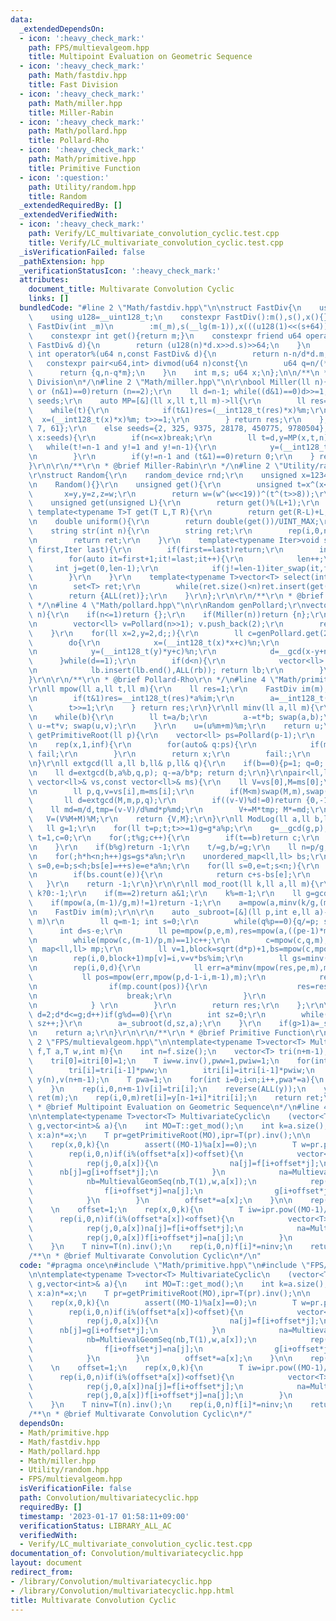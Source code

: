 ```yaml
---
data:
  _extendedDependsOn:
  - icon: ':heavy_check_mark:'
    path: FPS/multievalgeom.hpp
    title: Multipoint Evaluation on Geometric Sequence
  - icon: ':heavy_check_mark:'
    path: Math/fastdiv.hpp
    title: Fast Division
  - icon: ':heavy_check_mark:'
    path: Math/miller.hpp
    title: Miller-Rabin
  - icon: ':heavy_check_mark:'
    path: Math/pollard.hpp
    title: Pollard-Rho
  - icon: ':heavy_check_mark:'
    path: Math/primitive.hpp
    title: Primitive Function
  - icon: ':question:'
    path: Utility/random.hpp
    title: Random
  _extendedRequiredBy: []
  _extendedVerifiedWith:
  - icon: ':heavy_check_mark:'
    path: Verify/LC_multivariate_convolution_cyclic.test.cpp
    title: Verify/LC_multivariate_convolution_cyclic.test.cpp
  _isVerificationFailed: false
  _pathExtension: hpp
  _verificationStatusIcon: ':heavy_check_mark:'
  attributes:
    document_title: Multivarate Convolution Cyclic
    links: []
  bundledCode: "#line 2 \"Math/fastdiv.hpp\"\n\nstruct FastDiv{\n    using u64=uint64_t;\n\
    \    using u128=__uint128_t;\n    constexpr FastDiv():m(),s(),x(){}\n    constexpr\
    \ FastDiv(int _m)\n        :m(_m),s(__lg(m-1)),x(((u128(1)<<(s+64))+m-1)/m){}\n\
    \    constexpr int get(){return m;}\n    constexpr friend u64 operator/(u64 n,const\
    \ FastDiv& d){\n        return (u128(n)*d.x>>d.s)>>64;\n    }\n    constexpr friend\
    \ int operator%(u64 n,const FastDiv& d){\n        return n-n/d*d.m;\n    }\n \
    \   constexpr pair<u64,int> divmod(u64 n)const{\n        u64 q=n/(*this);\n  \
    \      return {q,n-q*m};\n    }\n    int m,s; u64 x;\n};\n\n/**\n * @brief Fast\
    \ Division\n*/\n#line 2 \"Math/miller.hpp\"\n\r\nbool Miller(ll n){\r\n    if(n<2\
    \ or (n&1)==0)return (n==2);\r\n    ll d=n-1; while((d&1)==0)d>>=1;\r\n    vector<ll>\
    \ seeds;\r\n    auto MP=[&](ll x,ll t,ll m)->ll{\r\n        ll res=1;\r\n    \
    \    while(t){\r\n            if(t&1)res=(__int128_t(res)*x)%m;\r\n          \
    \  x=(__int128_t(x)*x)%m; t>>=1;\r\n        } return res;\r\n    };\r\n    if(n<(1<<30))seeds={2,\
    \ 7, 61};\r\n    else seeds={2, 325, 9375, 28178, 450775, 9780504};\r\n    for(auto&\
    \ x:seeds){\r\n        if(n<=x)break;\r\n        ll t=d,y=MP(x,t,n);\r\n     \
    \   while(t!=n-1 and y!=1 and y!=n-1){\r\n            y=(__int128_t(y)*y)%n; t<<=1;\r\
    \n        }\r\n        if(y!=n-1 and (t&1)==0)return 0;\r\n    } return 1;\r\n\
    }\r\n\r\n/**\r\n * @brief Miller-Rabin\r\n */\n#line 2 \"Utility/random.hpp\"\n\
    \r\nstruct Random{\r\n    random_device rnd;\r\n    unsigned x=123456789,y=362436069,z=521288629,w=rnd();\r\
    \n    Random(){}\r\n    unsigned get(){\r\n        unsigned t=x^(x<<11);\r\n \
    \       x=y,y=z,z=w;\r\n        return w=(w^(w<<19))^(t^(t>>8));\r\n    }\r\n\
    \    unsigned get(unsigned L){\r\n        return get()%(L+1);\r\n    }\r\n   \
    \ template<typename T>T get(T L,T R){\r\n        return get(R-L)+L;\r\n    }\r\
    \n    double uniform(){\r\n        return double(get())/UINT_MAX;\r\n    }\r\n\
    \    string str(int n){\r\n        string ret;\r\n        rep(i,0,n)ret+=get('a','z');\r\
    \n        return ret;\r\n    }\r\n    template<typename Iter>void shuffle(Iter\
    \ first,Iter last){\r\n        if(first==last)return;\r\n        int len=1;\r\n\
    \        for(auto it=first+1;it!=last;it++){\r\n            len++;\r\n       \
    \     int j=get(0,len-1);\r\n            if(j!=len-1)iter_swap(it,first+j);\r\n\
    \        }\r\n    }\r\n    template<typename T>vector<T> select(int n,T L,T R){\r\
    \n        set<T> ret;\r\n        while(ret.size()<n)ret.insert(get(L,R));\r\n\
    \        return {ALL(ret)};\r\n    }\r\n};\r\n\r\n/**\r\n * @brief Random\r\n\
    \ */\n#line 4 \"Math/pollard.hpp\"\n\r\nRandom genPollard;\r\nvector<ll> Pollard(ll\
    \ n){\r\n    if(n<=1)return {};\r\n    if(Miller(n))return {n};\r\n    if((n&1)==0){\r\
    \n        vector<ll> v=Pollard(n>>1); v.push_back(2);\r\n        return v;\r\n\
    \    }\r\n    for(ll x=2,y=2,d;;){\r\n        ll c=genPollard.get(2LL,n-1);\r\n\
    \        do{\r\n            x=(__int128_t(x)*x+c)%n;\r\n            y=(__int128_t(y)*y+c)%n;\r\
    \n            y=(__int128_t(y)*y+c)%n;\r\n            d=__gcd(x-y+n,n);\r\n  \
    \      }while(d==1);\r\n        if(d<n){\r\n            vector<ll> lb=Pollard(d),rb=Pollard(n/d);\r\
    \n            lb.insert(lb.end(),ALL(rb)); return lb;\r\n        }\r\n    }\r\n\
    }\r\n\r\n/**\r\n * @brief Pollard-Rho\r\n */\n#line 4 \"Math/primitive.hpp\"\n\
    \r\nll mpow(ll a,ll t,ll m){\r\n    ll res=1;\r\n    FastDiv im(m);\r\n    while(t){\r\
    \n        if(t&1)res=__int128_t(res)*a%im;\r\n        a=__int128_t(a)*a%im;\r\n\
    \        t>>=1;\r\n    } return res;\r\n}\r\nll minv(ll a,ll m){\r\n    ll b=m,u=1,v=0;\r\
    \n    while(b){\r\n        ll t=a/b;\r\n        a-=t*b; swap(a,b);\r\n       \
    \ u-=t*v; swap(u,v);\r\n    }\r\n    u=(u%m+m)%m;\r\n    return u;\r\n}\r\nll\
    \ getPrimitiveRoot(ll p){\r\n    vector<ll> ps=Pollard(p-1);\r\n    sort(ALL(ps));\r\
    \n    rep(x,1,inf){\r\n        for(auto& q:ps){\r\n            if(mpow(x,(p-1)/q,p)==1)goto\
    \ fail;\r\n        }\r\n        return x;\r\n        fail:;\r\n    } assert(0);\r\
    \n}\r\nll extgcd(ll a,ll b,ll& p,ll& q){\r\n    if(b==0){p=1; q=0; return a;}\r\
    \n    ll d=extgcd(b,a%b,q,p); q-=a/b*p; return d;\r\n}\r\npair<ll,ll> crt(const\
    \ vector<ll>& vs,const vector<ll>& ms){\r\n    ll V=vs[0],M=ms[0];\r\n    rep(i,1,vs.size()){\r\
    \n        ll p,q,v=vs[i],m=ms[i];\r\n        if(M<m)swap(M,m),swap(V,v);\r\n \
    \       ll d=extgcd(M,m,p,q);\r\n        if((v-V)%d!=0)return {0,-1};\r\n    \
    \    ll md=m/d,tmp=(v-V)/d%md*p%md;\r\n        V+=M*tmp; M*=md;\r\n    }\r\n \
    \   V=(V%M+M)%M;\r\n    return {V,M};\r\n}\r\nll ModLog(ll a,ll b,ll p){\r\n \
    \   ll g=1;\r\n    for(ll t=p;t;t>>=1)g=g*a%p;\r\n    g=__gcd(g,p);\r\n    ll\
    \ t=1,c=0;\r\n    for(;t%g;c++){\r\n        if(t==b)return c;\r\n        t=t*a%p;\r\
    \n    }\r\n    if(b%g)return -1;\r\n    t/=g,b/=g;\r\n    ll n=p/g,h=0,gs=1;\r\
    \n    for(;h*h<n;h++)gs=gs*a%n;\r\n    unordered_map<ll,ll> bs;\r\n    for(ll\
    \ s=0,e=b;s<h;bs[e]=++s)e=e*a%n;\r\n    for(ll s=0,e=t;s<n;){\r\n        e=e*gs%n,s+=h;\r\
    \n        if(bs.count(e)){\r\n            return c+s-bs[e];\r\n        }\r\n \
    \   }\r\n    return -1;\r\n}\r\n\r\nll mod_root(ll k,ll a,ll m){\r\n    if(a==0)return\
    \ k?0:-1;\r\n    if(m==2)return a&1;\r\n    k%=m-1;\r\n    ll g=gcd(k,m-1);\r\n\
    \    if(mpow(a,(m-1)/g,m)!=1)return -1;\r\n    a=mpow(a,minv(k/g,(m-1)/g),m);\r\
    \n    FastDiv im(m);\r\n\r\n    auto _subroot=[&](ll p,int e,ll a)->ll{//x^(p^e)==a(mod\
    \ m)\r\n        ll q=m-1; int s=0;\r\n        while(q%p==0){q/=p; s++;}\r\n  \
    \      int d=s-e;\r\n        ll pe=mpow(p,e,m),res=mpow(a,((pe-1)*minv(q,pe)%pe*q+1)/pe,m),c=1;\r\
    \n        while(mpow(c,(m-1)/p,m)==1)c++;\r\n        c=mpow(c,q,m);\r\n      \
    \  map<ll,ll> mp;\r\n        ll v=1,block=sqrt(d*p)+1,bs=mpow(c,mpow(p,s-1,m-1)*block%(m-1),m);\r\
    \n        rep(i,0,block+1)mp[v]=i,v=v*bs%im;\r\n        ll gs=minv(mpow(c,mpow(p,s-1,m-1),m),m);\r\
    \n        rep(i,0,d){\r\n            ll err=a*minv(mpow(res,pe,m),m)%im;\r\n \
    \           ll pos=mpow(err,mpow(p,d-1-i,m-1),m);\r\n            rep(j,0,block+1){\r\
    \n                if(mp.count(pos)){\r\n                    res=res*mpow(c,(block*mp[pos]+j)*mpow(p,i,m-1)%(m-1),m)%im;\r\
    \n                    break;\r\n                }\r\n                pos=pos*gs%im;\r\
    \n            } \r\n        }\r\n        return res;\r\n    };\r\n\r\n    for(ll\
    \ d=2;d*d<=g;d++)if(g%d==0){\r\n        int sz=0;\r\n        while(g%d==0){g/=d;\
    \ sz++;}\r\n        a=_subroot(d,sz,a);\r\n    }\r\n    if(g>1)a=_subroot(g,1,a);\r\
    \n    return a;\r\n}\r\n\r\n/**\r\n * @brief Primitive Function\r\n */\n#line\
    \ 2 \"FPS/multievalgeom.hpp\"\n\ntemplate<typename T>vector<T> MultievalGeomSeq(vector<T>&\
    \ f,T a,T w,int m){\n    int n=f.size();\n    vector<T> tri(n+m-1),itri(n+m-1);\n\
    \    tri[0]=itri[0]=1;\n    T iw=w.inv(),pww=1,pwiw=1;\n    for(int i=1;i<n+m-1;i++,pww*=w,pwiw*=iw){\n\
    \        tri[i]=tri[i-1]*pww;\n        itri[i]=itri[i-1]*pwiw;\n    }\n\n    Poly<T>\
    \ y(n),v(n+m-1);\n    T pwa=1;\n    for(int i=0;i<n;i++,pwa*=a){\n        y[i]=f[i]*itri[i]*pwa;\n\
    \    }\n    rep(i,0,n+m-1)v[i]=tri[i];\n    reverse(ALL(y));\n    y*=v;\n    vector<T>\
    \ ret(m);\n    rep(i,0,m)ret[i]=y[n-1+i]*itri[i];\n    return ret;\n}\n\n/**\n\
    \ * @brief Multipoint Evaluation on Geometric Sequence\n*/\n#line 4 \"Convolution/multivariatecyclic.hpp\"\
    \n\ntemplate<typename T>vector<T> MultivariateCyclic\n    (vector<T> f,vector<T>\
    \ g,vector<int>& a){\n    int MO=T::get_mod();\n    int k=a.size(),n=1;\n    for(auto&\
    \ x:a)n*=x;\n    T pr=getPrimitiveRoot(MO),ipr=T(pr).inv();\n\n    int offset=1;\n\
    \    rep(x,0,k){\n        assert((MO-1)%a[x]==0);\n        T w=pr.pow((MO-1)/a[x]);\n\
    \        rep(i,0,n)if(i%(offset*a[x])<offset){\n            vector<T> na(a[x]),nb(a[x]);\n\
    \            rep(j,0,a[x]){\n                na[j]=f[i+offset*j];\n          \
    \      nb[j]=g[i+offset*j];\n            }\n            na=MultievalGeomSeq(na,T(1),w,a[x]);\n\
    \            nb=MultievalGeomSeq(nb,T(1),w,a[x]);\n            rep(j,0,a[x]){\n\
    \                f[i+offset*j]=na[j];\n                g[i+offset*j]=nb[j];\n\
    \            }\n        }\n        offset*=a[x];\n    }\n\n    rep(i,0,n)f[i]*=g[i];\n\
    \    \n    offset=1;\n    rep(x,0,k){\n        T iw=ipr.pow((MO-1)/a[x]);\n  \
    \      rep(i,0,n)if(i%(offset*a[x])<offset){\n            vector<T> na(a[x]);\n\
    \            rep(j,0,a[x])na[j]=f[i+offset*j];\n            na=MultievalGeomSeq(na,T(1),iw,a[x]);\n\
    \            rep(j,0,a[x])f[i+offset*j]=na[j];\n        }\n        offset*=a[x];\n\
    \    }\n    T ninv=T(n).inv();\n    rep(i,0,n)f[i]*=ninv;\n    return f;\n}\n\n\
    /**\n * @brief Multivarate Convolution Cyclic\n*/\n"
  code: "#pragma once\n#include \"Math/primitive.hpp\"\n#include \"FPS/multievalgeom.hpp\"\
    \n\ntemplate<typename T>vector<T> MultivariateCyclic\n    (vector<T> f,vector<T>\
    \ g,vector<int>& a){\n    int MO=T::get_mod();\n    int k=a.size(),n=1;\n    for(auto&\
    \ x:a)n*=x;\n    T pr=getPrimitiveRoot(MO),ipr=T(pr).inv();\n\n    int offset=1;\n\
    \    rep(x,0,k){\n        assert((MO-1)%a[x]==0);\n        T w=pr.pow((MO-1)/a[x]);\n\
    \        rep(i,0,n)if(i%(offset*a[x])<offset){\n            vector<T> na(a[x]),nb(a[x]);\n\
    \            rep(j,0,a[x]){\n                na[j]=f[i+offset*j];\n          \
    \      nb[j]=g[i+offset*j];\n            }\n            na=MultievalGeomSeq(na,T(1),w,a[x]);\n\
    \            nb=MultievalGeomSeq(nb,T(1),w,a[x]);\n            rep(j,0,a[x]){\n\
    \                f[i+offset*j]=na[j];\n                g[i+offset*j]=nb[j];\n\
    \            }\n        }\n        offset*=a[x];\n    }\n\n    rep(i,0,n)f[i]*=g[i];\n\
    \    \n    offset=1;\n    rep(x,0,k){\n        T iw=ipr.pow((MO-1)/a[x]);\n  \
    \      rep(i,0,n)if(i%(offset*a[x])<offset){\n            vector<T> na(a[x]);\n\
    \            rep(j,0,a[x])na[j]=f[i+offset*j];\n            na=MultievalGeomSeq(na,T(1),iw,a[x]);\n\
    \            rep(j,0,a[x])f[i+offset*j]=na[j];\n        }\n        offset*=a[x];\n\
    \    }\n    T ninv=T(n).inv();\n    rep(i,0,n)f[i]*=ninv;\n    return f;\n}\n\n\
    /**\n * @brief Multivarate Convolution Cyclic\n*/"
  dependsOn:
  - Math/primitive.hpp
  - Math/fastdiv.hpp
  - Math/pollard.hpp
  - Math/miller.hpp
  - Utility/random.hpp
  - FPS/multievalgeom.hpp
  isVerificationFile: false
  path: Convolution/multivariatecyclic.hpp
  requiredBy: []
  timestamp: '2023-01-17 01:58:11+09:00'
  verificationStatus: LIBRARY_ALL_AC
  verifiedWith:
  - Verify/LC_multivariate_convolution_cyclic.test.cpp
documentation_of: Convolution/multivariatecyclic.hpp
layout: document
redirect_from:
- /library/Convolution/multivariatecyclic.hpp
- /library/Convolution/multivariatecyclic.hpp.html
title: Multivarate Convolution Cyclic
---
```


